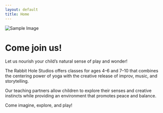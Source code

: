 ```yaml
---
layout: default
title: Home
---
```


<aside class="pullout">
    <img src="{{ site.baseurl }}media/sample.png" alt="Sample Image">
</aside>

# Come join us!

Let us nourish your child&rsquo;s natural sense of play and wonder!

The Rabbit Hole Studios offers classes for ages 4&ndash;6 and
7&ndash;10 that combines the centering power of yoga with the creative
release of improv, music, and storytelling.

Our teaching partners allow children to explore their senses and
creative instincts while providing an environment that promotes peace
and balance.

Come imagine, explore, and play!
